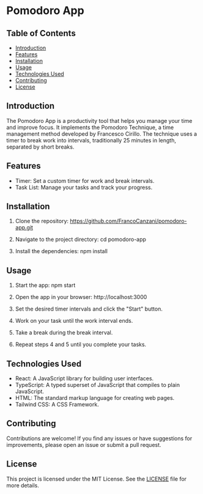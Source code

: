 # Pomodoro App

## Table of Contents

- [Introduction](#introduction)
- [Features](#features)
- [Installation](#installation)
- [Usage](#usage)
- [Technologies Used](#technologies-used)
- [Contributing](#contributing)
- [License](#license)

## Introduction

The Pomodoro App is a productivity tool that helps you manage your time and improve focus. It implements the Pomodoro Technique, a time management method developed by Francesco Cirillo. The technique uses a timer to break work into intervals, traditionally 25 minutes in length, separated by short breaks.

## Features

- Timer: Set a custom timer for work and break intervals.
- Task List: Manage your tasks and track your progress.

## Installation

1. Clone the repository:
   https://github.com/FrancoCanzani/pomodoro-app.git
2. Navigate to the project directory:
   cd pomodoro-app

3. Install the dependencies:
   npm install

## Usage

1. Start the app:
   npm start

2. Open the app in your browser:
   http://localhost:3000

3. Set the desired timer intervals and click the "Start" button.
4. Work on your task until the work interval ends.
5. Take a break during the break interval.
6. Repeat steps 4 and 5 until you complete your tasks.

## Technologies Used

- React: A JavaScript library for building user interfaces.
- TypeScript: A typed superset of JavaScript that compiles to plain JavaScript.
- HTML: The standard markup language for creating web pages.
- Tailwind CSS: A CSS Framework.

## Contributing

Contributions are welcome! If you find any issues or have suggestions for improvements, please open an issue or submit a pull request.

## License

This project is licensed under the MIT License. See the [LICENSE](LICENSE) file for more details.
